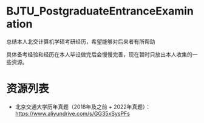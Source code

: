 # BJTU_PostgraduateEntranceExamination
总结本人北交计算机学硕考研经历，希望能够对后来者有所帮助

具体备考经验和经历在本人毕设做完后会慢慢完善，现在暂时只放出本人收集的一些资源。

# 资源列表

- 北京交通大学历年真题（2018年及之前 + 2022年真题）：https://www.aliyundrive.com/s/GG35xSysPFs
